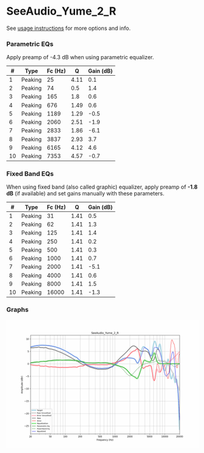 # SeeAudio_Yume_2_R
See [usage instructions](https://github.com/jaakkopasanen/AutoEq#usage) for more options and info.

### Parametric EQs
Apply preamp of -4.3 dB when using parametric equalizer.

|   # | Type    |   Fc (Hz) |    Q |   Gain (dB) |
|-----|---------|-----------|------|-------------|
|   1 | Peaking |        25 | 4.11 |         0.1 |
|   2 | Peaking |        74 | 0.5  |         1.4 |
|   3 | Peaking |       165 | 1.8  |         0.6 |
|   4 | Peaking |       676 | 1.49 |         0.6 |
|   5 | Peaking |      1189 | 1.29 |        -0.5 |
|   6 | Peaking |      2060 | 2.51 |        -1.9 |
|   7 | Peaking |      2833 | 1.86 |        -6.1 |
|   8 | Peaking |      3837 | 2.93 |         3.7 |
|   9 | Peaking |      6165 | 4.12 |         4.6 |
|  10 | Peaking |      7353 | 4.57 |        -0.7 |

### Fixed Band EQs
When using fixed band (also called graphic) equalizer, apply preamp of **-1.8 dB** (if available) and set gains manually with these parameters.

|   # | Type    |   Fc (Hz) |    Q |   Gain (dB) |
|-----|---------|-----------|------|-------------|
|   1 | Peaking |        31 | 1.41 |         0.5 |
|   2 | Peaking |        62 | 1.41 |         1.3 |
|   3 | Peaking |       125 | 1.41 |         1.4 |
|   4 | Peaking |       250 | 1.41 |         0.2 |
|   5 | Peaking |       500 | 1.41 |         0.3 |
|   6 | Peaking |      1000 | 1.41 |         0.7 |
|   7 | Peaking |      2000 | 1.41 |        -5.1 |
|   8 | Peaking |      4000 | 1.41 |         0.6 |
|   9 | Peaking |      8000 | 1.41 |         1.5 |
|  10 | Peaking |     16000 | 1.41 |        -1.3 |

### Graphs
![](./SeeAudio_Yume_2_R.png)
